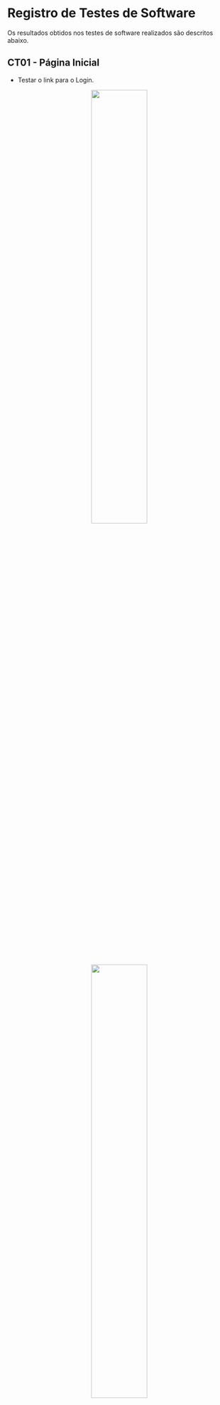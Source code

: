 # Registro de Testes de Software

Os resultados obtidos nos testes de software realizados são descritos abaixo.

## CT01 - Página Inicial

- Testar o link para o Login.
<div align="center">
<img src="img/Teste-página inicial.png" width="50%"><br><br>
  </div>
 <div align="center">
<img src="img/Teste-Login.jpg" width="50%"><br><br>
  </div>

- Testar o link para o Cadastro.
<div align="center">
<img src="img/Teste-página inicial2.png" width="50%"><br><br>
  </div>
 <div align="center">
<img src="img/Teste-Cadastro.jpg" width="50%"><br><br>
  </div>
  
## CT02 - Separação de telas entre candidatos e recrutadores
  
  - Cadastro e Login do candidato
  <div align="center">
<img src="img/teste-cadastro-candidato.jpg" width="50%"><br><br>
  </div>
    <div align="center">
<img src="img/teste-login-candidato.jpg" width="50%"><br><br>
  </div>
 <div align="center">
<img src="img/teste-perfil-candidato.jpg" width="50%"><br><br>
  </div>

  - Cadastro e Login do recrutador
   <div align="center">
<img src="img/teste-cadastro-recrutador.jpg" width="50%"><br><br>
  </div>
  <div align="center">
<img src="img/teste-login-recrutador.jpg" width="50%"><br><br>
  </div>
 <div align="center">
<img src="img/teste-perfil-recrutador.jpg" width="50%"><br><br>
  </div>
  
## CT03 - Criação, edição e compartilhamento de currículo

- Fazer Login e acessar a página de Perfil do candidato.

<div align="center">
<img src="img\CT03-01.jpg" width="50%"><br><br>
</div>

- Clicar no menu principal na opção Criar um currículo.

<div align="center">
<img src="img\CT03-02.jpg" width="50%"><br><br>
</div>

- Preencher as informações pedidas para o currículo, como habilidades e experiências

<div align="center">
<img src="img\CT03-03-1.png" width="50%"><br><br>
<img src="img\CT03-03-2.png" width="50%"><br><br>
</div>
 
- Clicar em Salvar e ver currículo para ser redirecionado para a página com as informações do seu currículo

<div align="center">
<img src="img\CT03-04.png" width="50%"><br><br>
</div>
  
- Escolher se irá compartilhar o currículo na plataforma HireMe, fazer download do currículo com o layout escolhido e/ou copiar o link do currículo.

<div align="center">
<img src="img\preencher-modelo-curriculo.jpg" width="50%"><br><br>
</div>

## CT04 - Testar filtros de busca de pessoas de acordo com as experiências
- Acessar a página Buscar profissionais

<div align="center">
<img src="img/teste-perfil-recrutador.jpg" width="50%"><br><br>
</div>

- Digitar no campo de pesquisa os filtros profissionais que está buscando e clicar Enter para selecionar

<div align="center">
<img src="img\CT04-2.jpg" width="50%"><br><br>
</div>

## CT05 - Caixa de mensagens

- Acessar a página Buscar profissionais.
- Digitar no campo de pesquisa os filtros profissionais que está buscando e clicar Enter para pesquisar currículos.

<div align="center">
<img src="img\CT04-2.jpg" width="50%"><br><br>
</div>
  

- Ao escolher um currículo, clicar no botão Enviar mensagem.
<div align="center">
<img src="img\CT-05-mensagens.jpg" width="50%"><br><br>
</div>
  

## CT06 - Currículos favoritados
- Acessar a página Buscar profissionais.
- Digitar no campo de pesquisa os filtros profissionais que está buscando e clicar Enter para pesquisar currículos.
<div align="center">
<img src="img\CT4-2.jpg" width="50%"><br><br>
</div>
  
- Quando um currículo chamar atenção, clicar no botão de favoritar, em forma de coração, presente no box do currículo.
<div align="center">
<img src="img\CT06-03.png" width="50%"><br><br>
</div>

## CT07 - Botão de dicas

- Testar o botão de dicas na página de Criar um currículo.
<div align="center">
<img src="img/teste-dica-curriculo.png" width="50%"><br><br>
  </div>
<div align="center">
<img src="img/teste-dica-curriculo2.png" width="50%"><br><br>
  </div>

- Testar o botão de dicas na página de Modelos de currículos.
<div align="center">
<img src="img/teste-dicas.png" width="50%"><br><br>
  </div>
<div align="center">
<img src="img/teste-dicas2.png" width="50%"><br><br>
  </div>

## CT08 - Compatibilidade e Responsividade

- Testar compatibilidade com os principais navegadores do mercado.
<div align="center">
<img src="img/teste-compatibilidade-edge.png" width="50%"><br>
  <b>Microsoft Edge</b><br><br>
  </div>
<div align="center">
<img src="img/teste-compatibilidade-chrome.png" width="50%"><br>
  <b>Google Chrome</b><br><br>
  </div>
  
- Testar responsividade em diferentes tamanhos de telas.
   - Ex: Página de Cadastro.
<div align="center">
<img src="img/teste-responsividade-cadastro-desktop.jpg" width="50%"><br>
  <b>Tela desktop</b><br><br>
  </div>
 <div align="center">
<img src="img/teste-responsividade-cadastro-tablet.jpg" width="50%"><br>
  <b>Tela tablet</b><br><br>
  </div>
   <div align="center">
  <img src="img/teste-responsividade-cadastro-mobile.jpg" width="50%"><br>
  <b>Tela mobile</b><br><br>
  </div>
  
  - Ex: Página para criar um currículo.
<div align="center">
<img src="img/teste-responsividade-curriculo-desktop.jpg" width="50%"><br>
  <b>Tela desktop</b><br><br>
  </div>
 <div align="center">
<img src="img/teste-responsividade-curriculo-tablet.jpg" width="50%"><br>
  <b>Tela tablet</b><br><br>
  </div>
   <div align="center">
  <img src="img/teste-responsividade-curriculo-mobile.jpg" width="50%"><br>
  <b>Tela mobile</b><br><br>
  </div>


